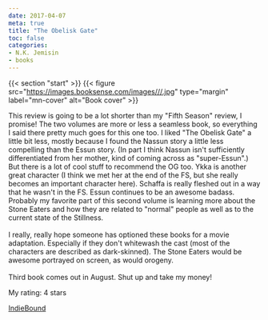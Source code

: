 ```yaml
---
date: 2017-04-07
meta: true
title: "The Obelisk Gate"
toc: false
categories:
- N.K. Jemisin
- books
---
```


{{< section "start" >}}
{{< figure src="https://images.booksense.com/images///.jpg" type="margin" label="mn-cover" alt="Book cover" >}}

This review is going to be a lot shorter than my "Fifth Season" review, I promise! The two volumes are more or less a seamless book, so everything I said there pretty much goes for this one too. I liked "The Obelisk Gate" a little bit less, mostly because I found the Nassun story a little less compelling than the Essun story. (In part I think Nassun isn't sufficiently differentiated from her mother, kind of coming across as "super-Essun".) But there is a lot of cool stuff to recommend the OG too. Ykka is another great character (I think we met her at the end of the FS, but she really becomes an important character here). Schaffa is really fleshed out in a way that he wasn't in the FS. Essun continues to be an awesome badass. Probably my favorite part of this second volume is learning more about the Stone Eaters and how they are related to "normal" people as well as to the current state of the Stillness. <br /><br />I really, really hope someone has optioned these books for a movie adaptation. Especially if they don't whitewash the cast (most of the characters are described as dark-skinned). The Stone Eaters would be awesome portrayed on screen, as would orogeny.<br /><br />Third book comes out in August. Shut up and take my money!

My rating: 4 stars  

[IndieBound](https://www.indiebound.org/book/)

